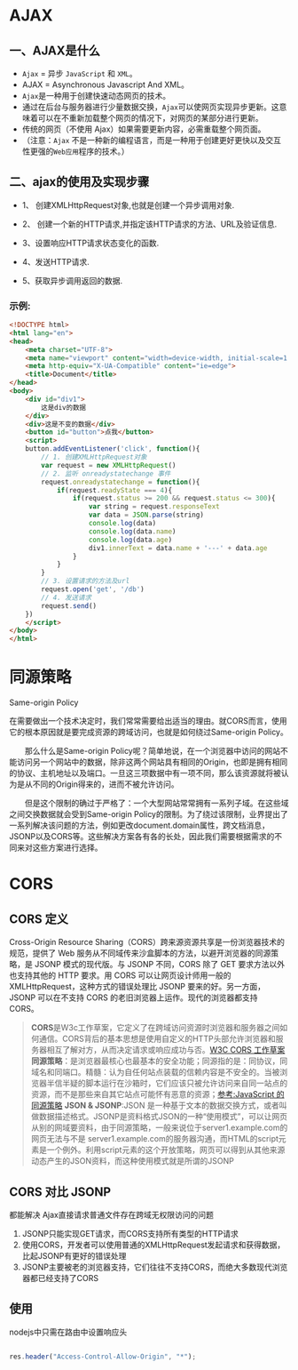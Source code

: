 # AJAX

## 一、AJAX是什么

- `Ajax` = 异步 `JavaScript` 和 `XML`。
- AJAX = Asynchronous Javascript And XML。
- `Ajax`是一种用于创建快速动态网页的技术。
- 通过在后台与服务器进行少量数据交换，`Ajax`可以使网页实现异步更新。这意味着可以在不重新加载整个网页的情况下，对网页的某部分进行更新。
- 传统的网页（不使用 Ajax）如果需要更新内容，必需重载整个网页面。
- （注意：`Ajax` 不是一种新的编程语言，而是一种用于创建更好更快以及交互性更强的`Web应用`程序的技术。）

## 二、ajax的使用及实现步骤

+ 1、 创建XMLHttpRequest对象,也就是创建一个异步调用对象. 

+ 2、 创建一个新的HTTP请求,并指定该HTTP请求的方法、URL及验证信息. 
+ 3、设置响应HTTP请求状态变化的函数. 
+ 4、发送HTTP请求. 
+ 5、获取异步调用返回的数据. 

### 示例:

```html
<!DOCTYPE html>
<html lang="en">
<head>
    <meta charset="UTF-8">
    <meta name="viewport" content="width=device-width, initial-scale=1.0">
    <meta http-equiv="X-UA-Compatible" content="ie=edge">
    <title>Document</title>
</head>
<body>
    <div id="div1">
        这是div的数据
    </div>
    <div>这是不变的数据</div>
    <button id="button">点我</button>
    <script>
    button.addEventListener('click', function(){
        // 1. 创建XMLHttpRequest对象
        var request = new XMLHttpRequest()   
        // 2. 监听 onreadystatechange 事件
        request.onreadystatechange = function(){
            if(request.readyState === 4){
                if(request.status >= 200 && request.status <= 300){
                    var string = request.responseText
                    var data = JSON.parse(string)
                    console.log(data)
                    console.log(data.name)
                    console.log(data.age)
                    div1.innerText = data.name + '---' + data.age
                }
            }
        }
        // 3. 设置请求的方法及url
        request.open('get', '/db')
        // 4. 发送请求
        request.send()
    })
    </script>
</body>
</html>

```

# 同源策略

Same-origin Policy

在需要做出一个技术决定时，我们常常需要给出适当的理由。就CORS而言，使用它的根本原因就是要完成资源的跨域访问，也就是如何绕过Same-origin Policy。

　　那么什么是Same-origin Policy呢？简单地说，在一个浏览器中访问的网站不能访问另一个网站中的数据，除非这两个网站具有相同的Origin，也即是拥有相同的协议、主机地址以及端口。一旦这三项数据中有一项不同，那么该资源就将被认为是从不同的Origin得来的，进而不被允许访问。

　　但是这个限制的确过于严格了：一个大型网站常常拥有一系列子域。在这些域之间交换数据就会受到Same-origin Policy的限制。为了绕过该限制，业界提出了一系列解决该问题的方法，例如更改document.domain属性，跨文档消息，JSONP以及CORS等。这些解决方案各有各的长处，因此我们需要根据需求的不同来对这些方案进行选择。



# CORS



## CORS 定义

Cross-Origin Resource Sharing（CORS）跨来源资源共享是一份浏览器技术的规范，提供了 Web 服务从不同域传来沙盒脚本的方法，以避开浏览器的同源策略，是 JSONP 模式的现代版。与 JSONP 不同，CORS 除了 GET 要求方法以外也支持其他的 HTTP 要求。用 CORS 可以让网页设计师用一般的 XMLHttpRequest，这种方式的错误处理比 JSONP 要来的好。另一方面，JSONP 可以在不支持 CORS 的老旧浏览器上运作。现代的浏览器都支持 CORS。

> **CORS**是W3c工作草案，它定义了在跨域访问资源时浏览器和服务器之间如何通信。CORS背后的基本思想是使用自定义的HTTP头部允许浏览器和服务器相互了解对方，从而决定请求或响应成功与否。[W3C CORS 工作草案](http://www.w3.org/TR/cors/)
> **同源策略**：是浏览器最核心也最基本的安全功能；同源指的是：同协议，同域名和同端口。精髓：认为自任何站点装载的信赖内容是不安全的。当被浏览器半信半疑的脚本运行在沙箱时，它们应该只被允许访问来自同一站点的资源，而不是那些来自其它站点可能怀有恶意的资源；[参考:JavaScript 的同源策略](https://developer.mozilla.org/zh-CN/docs/Web/Security/Same-origin_policy)
> **JSON & JSONP**:JSON 是一种基于文本的数据交换方式，或者叫做数据描述格式。JSONP是资料格式JSON的一种“使用模式”，可以让网页从别的网域要资料，由于同源策略，一般来说位于server1.example.com的网页无法与不是 server1.example.com的服务器沟通，而HTML的script元素是一个例外。利用script元素的这个开放策略，网页可以得到从其他来源动态产生的JSON资料，而这种使用模式就是所谓的JSONP

## CORS 对比 JSONP

都能解决 Ajax直接请求普通文件存在跨域无权限访问的问题

1. JSONP只能实现GET请求，而CORS支持所有类型的HTTP请求
2. 使用CORS，开发者可以使用普通的XMLHttpRequest发起请求和获得数据，比起JSONP有更好的错误处理
3. JSONP主要被老的浏览器支持，它们往往不支持CORS，而绝大多数现代浏览器都已经支持了CORS

## 使用

nodejs中只需在路由中设置响应头

```javascript

res.header("Access-Control-Allow-Origin", "*");

```





